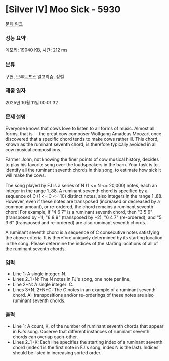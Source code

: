 # [Silver IV] Moo Sick - 5930 

[문제 링크](https://www.acmicpc.net/problem/5930) 

### 성능 요약

메모리: 19040 KB, 시간: 212 ms

### 분류

구현, 브루트포스 알고리즘, 정렬

### 제출 일자

2025년 10월 11일 00:01:32

### 문제 설명

<p>Everyone knows that cows love to listen to all forms of music.  Almost all forms, that is -- the great cow composer Wolfgang Amadeus Moozart once discovered that a specific chord tends to make cows rather ill.  This chord, known as the ruminant seventh chord, is therefore typically avoided in all cow musical compositions.</p><p>Farmer John, not knowing the finer points of cow musical history, decides to play his favorite song over the loudspeakers in the barn.  Your task is to identify all the ruminant seventh chords in this song, to estimate how sick it will make the cows.</p><p>The song played by FJ is a series of N (1 <= N <= 20,000) notes, each an integer in the range 1..88.  A ruminant seventh chord is specified by a sequence of C (1 <= C <= 10) distinct notes, also integers in the range 1..88.  However, even if these notes are transposed (increased or decreased by a common amount), or re-ordered, the chord remains a ruminant seventh chord!  For example, if "4 6 7" is a ruminant seventh chord, then "3 5 6" (transposed by -1), "6 8 9" (transposed by +2), "6 4 7" (re-ordered), and "5 3 6" (transposed and re-ordered) are also ruminant seventh chords.</p><p>A ruminant seventh chord is a sequence of C consecutive notes satisfying the above criteria. It is therefore uniquely determined by its starting location in the song. Please determine the indices of the starting locations of all of the ruminant seventh chords.</p>

### 입력 

 <ul><li>Line 1: A single integer: N.</li><li>Lines 2..1+N: The N notes in FJ's song, one note per line.</li><li>Line 2+N: A single integer: C.</li><li>Lines 3+N..2+N+C: The C notes in an example of a ruminant seventh chord.  All transpositions and/or re-orderings of these notes are also ruminant seventh chords.</li></ul>

### 출력 

 <ul><li>Line 1: A count, K, of the number of ruminant seventh chords that appear in FJ's song.  Observe that different instances of ruminant seventh chords can overlap each-other.</li><li>Lines 2..1+K: Each line specifies the starting index of a ruminant seventh chord (index 1 is the first note in FJ's song, index N is the last).  Indices should be listed in increasing sorted order.</li></ul>

